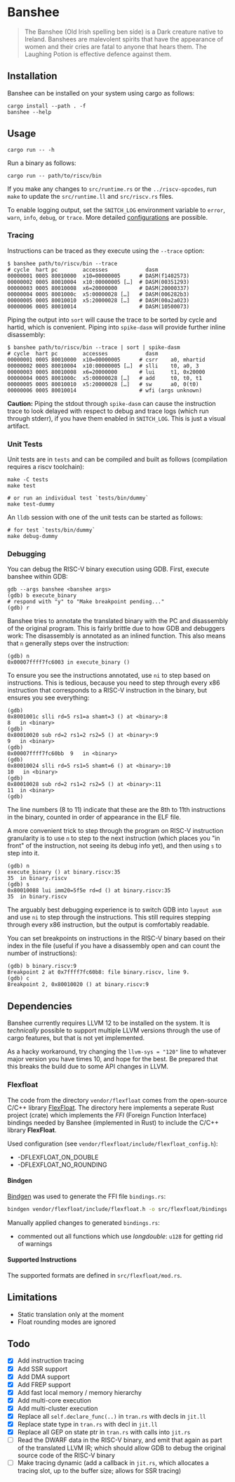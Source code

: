# Banshee

> The Banshee (Old Irish spelling ben síde) is a Dark creature native to Ireland. Banshees are malevolent spirits that have the appearance of women and their cries are fatal to anyone that hears them. The Laughing Potion is effective defence against them.

## Installation

Banshee can be installed on your system using cargo as follows:

    cargo install --path . -f
    banshee --help

## Usage

    cargo run -- -h

Run a binary as follows:

    cargo run -- path/to/riscv/bin

If you make any changes to `src/runtime.rs` or the `../riscv-opcodes`, run `make` to update the `src/runtime.ll` and `src/riscv.rs` files.

To enable logging output, set the `SNITCH_LOG` environment variable to `error`, `warn`, `info`, `debug`, or `trace`. More detailed [configurations](https://docs.rs/env_logger) are possible.

### Tracing

Instructions can be traced as they execute using the `--trace` option:

    $ banshee path/to/riscv/bin --trace
    # cycle  hart pc        accesses            dasm
    00000001 0005 80010000  x10=00000005      # DASM(f1402573)
    00000002 0005 80010004  x10:00000005 […]  # DASM(00351293)
    00000003 0005 80010008  x6=20000000       # DASM(20000337)
    00000004 0005 8001000c  x5:00000028 […]   # DASM(006282b3)
    00000005 0005 80010010  x5:20000028 […]   # DASM(00a2a023)
    00000006 0005 80010014                    # DASM(10500073)

Piping the output into `sort` will cause the trace to be sorted by cycle and hartid, which is convenient. Piping into `spike-dasm` will provide further inline disassembly:

    $ banshee path/to/riscv/bin --trace | sort | spike-dasm
    # cycle  hart pc        accesses            dasm
    00000001 0005 80010000  x10=00000005      # csrr    a0, mhartid
    00000002 0005 80010004  x10:00000005 […]  # slli    t0, a0, 3
    00000003 0005 80010008  x6=20000000       # lui     t1, 0x20000
    00000004 0005 8001000c  x5:00000028 […]   # add     t0, t0, t1
    00000005 0005 80010010  x5:20000028 […]   # sw      a0, 0(t0)
    00000006 0005 80010014                    # wfi (args unknown)

**Caution:** Piping the stdout through `spike-dasm` can cause the instruction trace to look delayed with respect to debug and trace logs (which run through stderr), if you have them enabled in `SNITCH_LOG`. This is just a visual artifact.

### Unit Tests

Unit tests are in `tests` and can be compiled and built as follows (compilation requires a riscv toolchain):

    make -C tests
    make test

    # or run an individual test `tests/bin/dummy`
    make test-dummy

An `lldb` session with one of the unit tests can be started as follows:

    # for test `tests/bin/dummy`
    make debug-dummy

### Debugging

You can debug the RISC-V binary execution using GDB. First, execute banshee within GDB:

    gdb --args banshee <banshee args>
    (gdb) b execute_binary
    # respond with "y" to "Make breakpoint pending..."
    (gdb) r

Banshee tries to annotate the translated binary with the PC and disassembly of the original program. This is fairly brittle due to how GDB and debuggers work: The disassembly is annotated as an inlined function. This also means that `n` generally steps over the instruction:

    (gdb) n
    0x00007ffff7fc6003 in execute_binary ()

To ensure you see the instructions annotated, use `ni` to step based on instructions. This is tedious, because you need to step through every x86 instruction that corresponds to a RISC-V instruction in the binary, but ensures you see everything:

    (gdb)
    0x8001001c slli rd=5 rs1=a shamt=3 () at <binary>:8
    8   in <binary>
    (gdb)
    0x80010020 sub rd=2 rs1=2 rs2=5 () at <binary>:9
    9   in <binary>
    (gdb)
    0x00007ffff7fc60bb  9   in <binary>
    (gdb)
    0x80010024 slli rd=5 rs1=5 shamt=6 () at <binary>:10
    10   in <binary>
    (gdb)
    0x80010028 sub rd=2 rs1=2 rs2=5 () at <binary>:11
    11  in <binary>
    (gdb)

The line numbers (8 to 11) indicate that these are the 8th to 11th instructions in the binary, counted in order of appearance in the ELF file.

A more convenient trick to step through the program on RISC-V instruction granularity is to use `n` to step to the next instruction (which places you "in front" of the instruction, not seeing its debug info yet), and then using `s` to step into it.

    (gdb) n
    execute_binary () at binary.riscv:35
    35  in binary.riscv
    (gdb) s
    0x80010088 lui imm20=5f5e rd=d () at binary.riscv:35
    35  in binary.riscv

The arguably best debugging experience is to switch GDB into `layout asm` and use `ni` to step through the instructions. This still requires stepping through every x86 instruction, but the output is comfortably readable.

You can set breakpoints on instructions in the RISC-V binary based on their index in the file (useful if you have a disassembly open and can count the number of instructions):

    (gdb) b binary.riscv:9
    Breakpoint 2 at 0x7ffff7fc60b8: file binary.riscv, line 9.
    (gdb) c
    Breakpoint 2, 0x80010020 () at binary.riscv:9

## Dependencies

Banshee currently requires LLVM 12 to be installed on the system. It is *technically* possible to support multiple LLVM versions through the use of cargo features, but that is not yet implemented.

As a hacky workaround, try changing the `llvm-sys = "120"` line to whatever major version you have times 10, and hope for the best. Be prepared that this breaks the build due to some API changes in LLVM.

### Flexfloat

The code from the directory ```vendor/flexfloat``` comes from the open-source C/C++ library [FlexFloat](https://github.com/oprecomp/flexfloat).
The directory here implements a seperate Rust project (crate) which implements the *FFI* (Foreign Function Interface) bindings needed by Banshee (implemented in Rust) to include the C/C++ library **FlexFloat**.

Used configuration (see ```vendor/flexfloat/include/flexfloat_config.h```):
- -DFLEXFLOAT_ON_DOUBLE
- -DFLEXFLOAT_NO_ROUNDING

#### Bindgen

[Bindgen](https://github.com/rust-lang/rust-bindgen) was used to generate the FFI file ```bindings.rs```:

```bash
bindgen vendor/flexfloat/include/flexfloat.h -o src/flexfloat/bindings.rs
```

Manually applied changes to generated ```bindings.rs```:
- commented out all functions which use *longdouble*: ```u128``` for getting rid of warnings

#### Supported Instructions
The supported formats are defined in ```src/flexfloat/mod.rs```.

## Limitations

- Static translation only at the moment
- Float rounding modes are ignored

## Todo

- [x] Add instruction tracing
- [x] Add SSR support
- [x] Add DMA support
- [x] Add FREP support
- [x] Add fast local memory / memory hierarchy
- [x] Add multi-core execution
- [x] Add multi-cluster execution
- [x] Replace all `self.declare_func(..)` in `tran.rs` with decls in `jit.ll`
- [x] Replace state type in `tran.rs` with decl in `jit.ll`
- [x] Replace all GEP on state ptr in `tran.rs` with calls into `jit.rs`
- [ ] Read the DWARF data in the RISC-V binary, and emit that again as part of the translated LLVM IR; which should allow GDB to debug the original source code of the RISC-V binary
- [ ] Make tracing dynamic (add a callback in `jit.rs`, which allocates a tracing slot, up to the buffer size; allows for SSR tracing)
